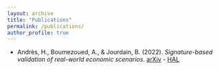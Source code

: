 ```yaml
---
layout: archive
title: "Publications"
permalink: /publications/
author_profile: true
---
```


- Andrès, H., Boumezoued, A., & Jourdain, B. (2022). *Signature-based validation of real-world economic scenarios*. [arXiv](https://arxiv.org/pdf/2208.07251.pdf) - [HAL](https://hal.science/hal-03740740v2/document)